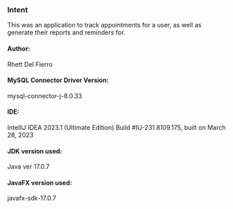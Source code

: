 ### Intent
This was an application to track appointments for a user, as well as generate their reports and reminders for.

#### Author:
Rhett Del Fierro

#### MySQL Connector Driver Version:
mysql-connector-j-8.0.33

#### IDE:
IntelliJ IDEA 2023.1 (Ultimate Edition)
Build #IU-231.8109.175, built on March 28, 2023

#### JDK version used:
Java ver 17.0.7

#### JavaFX version used:
javafx-sdk-17.0.7

